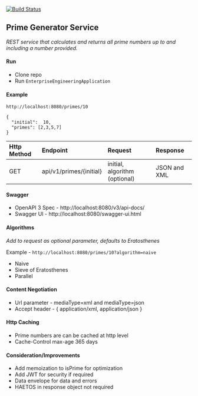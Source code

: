 [![Build Status](https://travis-ci.org/clD11/enterprise-engineering.svg?branch=master)](https://travis-ci.org/clD11/enterprise-engineering/)

## Prime Generator Service ##

_REST service that calculates and returns all prime numbers up to and including a number provided._

#### Run ####
- Clone repo
- Run `EnterpriseEngineeringApplication`

#### Example ####

    http://localhost:8080/primes/10
    
    {
      "initial":  10,    
      "primes": [2,3,5,7]
    }

| Http Method  | Endpoint                | Request                              | Response     |
|:-------------|:------------------------|:-------------------------------------|:-------------|
| GET          | api/v1/primes/{initial} | initial, algorithm (optional)        | JSON and XML |

#### Swagger ####
- OpenAPI 3 Spec - http://localhost:8080/v3/api-docs/
- Swagger UI - http://localhost:8080/swagger-ui.html

#### Algorithms ####

_Add to request as optional parameter, defaults to Eratosthenes_

Example - `http://localhost:8080/primes/10?algorithm=naive`

- Naive
- Sieve of Eratosthenes
- Parallel
 
#### Content Negotiation ####
- Url parameter - mediaType=xml and mediaType=json
- Accept header - { application/xml, application/json }

#### Http Caching ####
- Prime numbers are can be cached at http level
- Cache-Control max-age 365 days

#### Consideration/Improvements ####
- Add memoization to isPrime for optimization
- Add JWT for security if required
- Data envelope for data and errors
- HAETOS in response object not required
